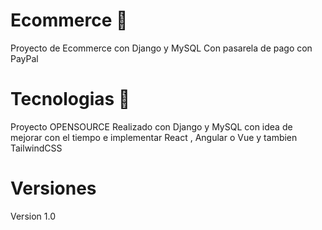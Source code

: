 # Ecommerce 🛒
Proyecto de Ecommerce con Django y MySQL Con pasarela de pago con PayPal
# Tecnologias 🐍
Proyecto OPENSOURCE Realizado con Django y MySQL con idea de mejorar con el tiempo e implementar React , Angular o Vue y tambien TailwindCSS
# Versiones
Version 1.0
